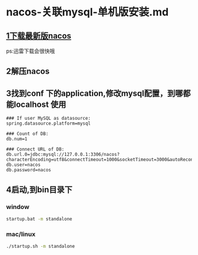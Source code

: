 # nacos-关联mysql-单机版安装.md

## [1下载最新版nacos](https://github.com/alibaba/nacos/releases)
ps:迅雷下载会很快哦

## 2解压nacos

## 3找到conf 下的application,修改mysql配置，到哪都能localhost 使用

```properties
### If user MySQL as datasource:
spring.datasource.platform=mysql

### Count of DB:
db.num=1

### Connect URL of DB:
db.url.0=jdbc:mysql://127.0.0.1:3306/nacos?characterEncoding=utf8&connectTimeout=1000&socketTimeout=3000&autoReconnect=true&useUnicode=true&useSSL=false&serverTimezone=UTC
db.user=nacos
db.password=nacos
```

## 4启动,到bin目录下

### window

```sh
startup.bat -m standalone
```

### mac/linux

```sh
./startup.sh -m standalone
```




